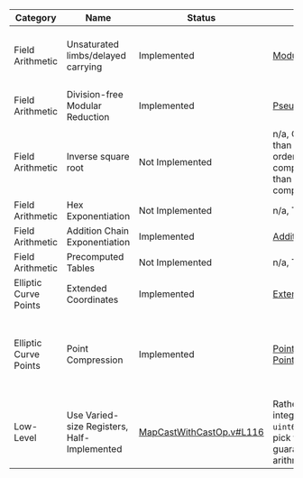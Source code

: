  Category              |  Name                                        |  Status                                                                                                                 |  Lemma(s)                                                                                                                                                                                                                                  |  Description                                                                                                                                                                                                                                     | 
|-----------------------|----------------------------------------------|-------------------------------------------------------------------------------------------------------------------------|--------------------------------------------------------------------------------------------------------------------------------------------------------------------------------------------------------------------------------------------|--------------------------------------------------------------------------------------------------------------------------------------------------------------------------------------------------------------------------------------------------| 
| Field Arithmetic      |  Unsaturated limbs/delayed carrying          |  Implemented                                                                                                            |  [ModularBaseSystemProofs.v#L347](https://github.com/mit-plv/fiat-crypto/blob/master/src/ModularArithmetic/ModularBaseSystemProofs.v#L347)                                                                                                 |  Represent field elements using more machine words than strictly necessary in order to delay carrying (for example, represent a 255-bit number using 51 bits per 64-bit word)                                                                    | 
| Field Arithmetic      |  Division-free Modular Reduction             |  Implemented                                                                                                            |  [PseudoMersenneBaseParamProofs.v#L41](https://github.com/mit-plv/fiat-crypto/blob/master/src/ModularArithmetic/PseudoMersenneBaseParamProofs.v#L41)                                                                                       |  Reduce $x$ modulo $2^k-c$ by splitting $x$ into $a$ and $b$ such that $a + 2^k * b = x$, then returning $a + c * b$                                                                                                                             | 
| Field Arithmetic      |  Inverse square root                         |  Not Implemented                                                                                                        |  n/a, Compute $\frac{1}{\sqrt{x}}$ rather than $\sqrt{x}$. Then, for example, in order to compute $\sqrt{\frac{x}{y}}$, compute $x * \frac{1}{\sqrt{xy}}$ rather than doing two expensive square root computations                         |                                                                                                                                                                                                                                                  | 
| Field Arithmetic      |  Hex Exponentiation                          |  Not Implemented                                                                                                        |  n/a, TODO                                                                                                                                                                                                                                 |                                                                                                                                                                                                                                                  | 
| Field Arithmetic      |  Addition Chain Exponentiation               |  Implemented                                                                                                            |  [AdditionChainExponentiation.v#L53](https://github.com/mit-plv/fiat-crypto/blob/master/src/Util/AdditionChainExponentiation.v#L53)                                                                                                        |  https://en.wikipedia.org/wiki/Addition-chain_exponentiation                                                                                                                                                                                     | 
| Field Arithmetic      |  Precomputed Tables                          |  Not Implemented                                                                                                        |  n/a, TODO                                                                                                                                                                                                                                 |                                                                                                                                                                                                                                                  | 
| Elliptic Curve Points |  Extended Coordinates                        |  Implemented                                                                                                            |  [ExtendedCoordinates.v#L258](https://github.com/mit-plv/fiat-crypto/blob/master/src/CompleteEdwardsCurve/ExtendedCoordinates.v#L258)                                                                                                      |  http://hyperelliptic.org/EFD/g1p/auto-edwards.html                                                                                                                                                                                              | 
| Elliptic Curve Points |  Point Compression                           |  Implemented                                                                                                            |  [PointEncodingPre.v#L313](https://github.com/mit-plv/fiat-crypto/blob/master/src/Encoding/PointEncodingPre.v#L313) and [PointEncodingPre.v#L412](https://github.com/mit-plv/fiat-crypto/blob/master/src/Encoding/PointEncodingPre.v#L412) |  Instead of transmitting $(x,y)$ to transmit a point, transmit $y$ and a bit representing the sign of $x$. Decode $x$ by solving the curve equation for $x^2$, taking the square root, and picking the square root with the appropriate sign bit | 
| Low-Level             |  Use Varied-size Registers, Half-Implemented |  [MapCastWithCastOp.v#L116](https://github.com/mit-plv/fiat-crypto/blob/master/src/Reflection/MapCastWithCastOp.v#L116) |  Rather than using the largest available integer size (e.g., `uint32_t` on x86_32, `uint64_t` on x86_64) for all operations, pick the smallest integer size which is guaranteed to fit the result for each arithmetic operation separately |                                                                                                                                                                                                                                                  | 
